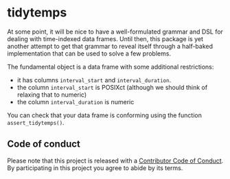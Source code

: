 
<!-- README.md is generated from README.Rmd. Please edit that file -->
tidytemps
=========

At some point, it will be nice to have a well-formulated grammar and DSL for dealing with time-indexed data frames. Until then, this package is yet another attempt to get that grammar to reveal itself through a half-baked implementation that can be used to solve a few problems.

The fundamental object is a data frame with some additional restrictions:

-   it has columns `interval_start` and `interval_duration`.
-   the column `interval_start` is POSIXct (although we should think of relaxing that to numeric)
-   the column `interval_duration` is numeric

You can check that your data frame is conforming using the function `assert_tidytemps()`.

Code of conduct
---------------

Please note that this project is released with a [Contributor Code of Conduct](CONDUCT.md). By participating in this project you agree to abide by its terms.
